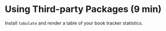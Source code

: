 # Using Third-party Packages (9 min)
Install `tabulate` and render a table of your book tracker statistics.
